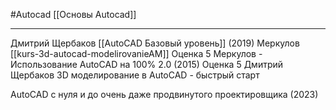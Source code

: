 #Autocad
[[Основы Autocad]]
______________

Дмитрий Щербаков [[AutoCAD Базовый уровень]] (2019)
Меркулов [[kurs-3d-autocad-modelirovanieAM]] Оценка 5
Меркулов - Использование AutoCAD на 100% 2.0 (2015) Оценка 5
Дмитрий Щербаков 3D моделирование в AutoCAD - быстрый старт

AutoCAD с нуля и до очень даже продвинутого проектировщика (2023)